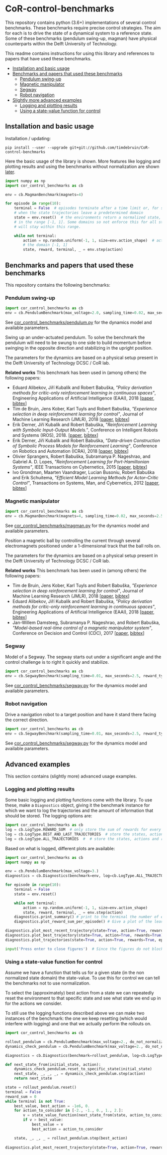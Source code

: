 # CoR-control-benchmarks
This repository contains python (3.6+) implementations of several control benchmarks. 
These benchmarks require precise control strategies. 
The aim for each is to drive the state of a dynamical system to a reference state. 
Some of these benchmarks (pendulum swing-up, magman) have physical counterparts within the Delft University of Technology.

This readme contains instructions for using this library and references to papers that have used these benchmarks. 

- [Installation and basic usage](#installation-and-basic-usage)
- [Benchmarks and papers that used these benchmarks](#benchmarks-and-papers-that-used-these-benchmarks)
    - [Pendulum swing-up](#pendulum-swing-up)
    - [Magnetic manipulator](#magnetic-manipulator)
    - [Segway](#segway)
    - [Robot navigation](#robot-navigation)
- [Slightly more advanced examples](#advanced-examples)
    - [Logging and plotting results](#logging-and-plotting-results)
    - [Using a state-value function for control](#using-a-state-value-function-for-control)

## Installation and basic usage
Installation / updating:

`pip install --user --upgrade git+git://github.com/timdebruin/CoR-control-benchmarks`

Here the basic usage of the library is shown. More features like logging and plotting results and
using the benchmarks without normalization are shown [later](#advanced-examples).  

```python
import numpy as np
import cor_control_benchmarks as cb

env = cb.MagmanBenchmark(magnets=4)

for episode in range(10):
    terminal = False  # episodes terminate after a time limit or, for some benchmarks, 
    # when the state trajectories leave a predetermined domain
    state = env.reset()  # the environments return a normalized state, with all components 
    # in the range [-1, 1]. Some domains so not enforce this for all state components, but good policies 
    # will stay within this range.

    while not terminal:
        action = np.random.uniform(-1, 1, size=env.action_shape)  # actions should also be normalized in 
        # the domain [-1, 1]  
        state, reward, terminal, _ = env.step(action)
```

## Benchmarks and papers that used these benchmarks
This repository contains the following benchmarks:

### Pendulum swing-up
```python
import cor_control_benchmarks as cb
env = cb.PendulumBenchmark(max_voltage=2.0, sampling_time=0.02, max_seconds=2.5, reward_type=cb.RewardType.QUADRATIC)
```
See [cor_control_benchmarks/pendulum.py](cor_control_benchmarks/pendulum.py) for the dynamics model and available parameters. 

Swing up an under-actuated pendulum. 
To solve the benchmark the pendulum will need to be swung to one side to build momentum before swinging in the opposite 
direction and stabilizing in the upright position.

The parameters for the dynamics are based on a physical setup present in the Delft University of Technology
DCSC / CoR lab.

**Related works**
This benchmark has been used in (among others) the following papers:

- Eduard Alibekov, Jiří Kubalík and Robert Babuška, *"Policy derivation methods for critic-only reinforcement learning in continuous spaces"*, Engineering Applications of Artificial Intelligence (EAAI), 2018 [[paper](https://www.sciencedirect.com/science/article/pii/S0952197617302993), [bibtex](doc/bib/alibekov18-eaai.bib)]
- Tim de Bruin, Jens Kober, Karl Tuyls and Robert Babuška, *"Experience selection in deep reinforcement learning for control"*, Journal of Machine Learning Research (JMLR), 2018 [[paper](http://jmlr.org/papers/v19/17-131.html), [bibtex](doc/bib/debruin2018jmlr.bib)]
- Erik Derner, Jiří Kubalík and Robert Babuška, *"Reinforcement Learning with Symbolic Input-Output Models."*, Conference on Intelligent Robots and Systems (IROS), 2018. [[paper](https://ieeexplore.ieee.org/abstract/document/8593881), [bibtex](doc/bib/derner2018reinforcement.bib)]
- Erik Derner, Jiří Kubalík and Robert Babuška, *"Data-driven Construction of Symbolic Process Models for Reinforcement Learning"*, Conference on Robotics and Automation (ICRA), 2018 [[paper](https://ieeexplore.ieee.org/abstract/document/8461182), [bibtex](doc/bib/derner18icra.bib)]
- Olivier Sprangers, Robert Babuška, Subramanya P. Nageshrao, and Gabriel A. D. Lopes, *"Reinforcement Learning for Port-Hamiltonian Systems"*, IEEE Transactions on Cybernetics, 2015 [[paper](https://ieeexplore.ieee.org/document/6883207), [bibtex](doc/bib/olivier15.bib)]
- Ivo Grondman, Maarten Vaandrager, Lucian Busoniu, Robert Babuška and Erik Schuitema, *"Efficient Model Learning Methods for Actor–Critic Control"*,  Transactions on Systems, Man, and Cybernetics, 2012 [[paper](https://ieeexplore.ieee.org/abstract/document/6096441), [bibtex](doc/bib/grondman12smc.bib)]

### Magnetic manipulator
```python
import cor_control_benchmarks as cb
env = cb.MagmanBenchmark(magnets=4, sampling_time=0.02, max_seconds=2.5, reward_type=cb.RewardType.QUADRATIC)
```
See [cor_control_benchmarks/magman.py](cor_control_benchmarks/magman.py) for the dynamics model and available parameters.

Position a magnetic ball by controlling the current through several electromagnets positioned under a
1-dimensional track that the ball rolls on.

The parameters for the dynamics are based on a physical setup present in the Delft University of Technology
DCSC / CoR lab.

**Related works**
This benchmark has been used in (among others) the following papers:
- Tim de Bruin, Jens Kober, Karl Tuyls and Robert Babuška, *"Experience selection in deep reinforcement learning for control"*, Journal of Machine Learning Research (JMLR), 2018 [[paper](http://jmlr.org/papers/v19/17-131.html), [bibtex](doc/bib/debruin2018jmlr.bib)]
- Eduard Alibekov, Jiří Kubalík and Robert Babuška, *"Policy derivation methods for critic-only reinforcement learning in continuous spaces"*, Engineering Applications of Artificial Intelligence (EAAI), 2018 [[paper](https://www.sciencedirect.com/science/article/pii/S0952197617302993), [bibtex](doc/bib/alibekov18-eaai.bib)]
- Jan-Willem Damsteeg, Subramanya P. Nageshrao, and Robert Babuška, *"Model-based real-time control of a magnetic manipulator system"*, Conference on Decision and Control (CDC), 2017 [[paper](https://ieeexplore.ieee.org/document/8264140), [bibtex](doc/bib/damsteeg17.bib)]

### Segway
Model of a Segway. The segway starts out under a significant angle and the control challenge is to right it
quickly and stabilize.

```python
import cor_control_benchmarks as cb
env = cb.SegwayBenchmark(sampling_time=0.01, max_seconds=2.5, reward_type=cb.RewardType.ABSOLUTE)
```
See [cor_control_benchmarks/segway.py](cor_control_benchmarks/segway.py) for the dynamics model and available parameters.

### Robot navigation
Drive a navigation robot to a target position and have it stand there facing the correct direction.

```python
import cor_control_benchmarks as cb
env = cb.SegwayBenchmark(sampling_time=0.01, max_seconds=2.5, reward_type=cb.RewardType.ABSOLUTE)
```
See [cor_control_benchmarks/segway.py](cor_control_benchmarks/segway.py) for the dynamics model and available parameters.


## Advanced examples
This section contains (slightly more) advanced usage examples.

### Logging and plotting results
Some basic logging and plotting functions come with the library. To use these, make a `Diagnostics` object, giving it the
benchmark instance for which we want to log the trajectories and the amount of information that should be stored. The logging options are:
```python
import cor_control_benchmarks as cb
log = cb.LogType.REWARD_SUM  # only store the sum of rewards for every episode
log = cb.LogType.BEST_AND_LAST_TRAJECTORIES  # store the states, actions and rewards at every time step of both the most recent and the best episode, as well as the sum of rewards for every episode 
log = cb.LogType.ALL_TRAJECTORIES  #  # store the states, actions and rewards at every time step of every episode
```
Based on what is logged, different plots are available:
```python
import cor_control_benchmarks as cb
import numpy as np

env = cb.PendulumBenchmark(max_voltage=3.)
diagnostics = cb.Diagnostics(benchmark=env, log=cb.LogType.ALL_TRAJECTORIES)

for episode in range(10):
    terminal = False  
    state = env.reset()  

    while not terminal:
        action = np.random.uniform(-1, 1, size=env.action_shape)  
        state, reward, terminal, _ = env.step(action)
    diagnostics.print_summary() # print to the terminal the number of episodes that have passed, the best reward sum so far and the most recent reward sum (works with all log types)
    diagnostics.plot_reward_sum_per_episode() # Give a plot of the learning curve (works with all log types)

diagnostics.plot_most_recent_trajectory(state=True, action=True, rewards=True) # plot the states, actions and/or reward trajectories during the most recent episode (works with LogType.BEST_AND_LAST_TRAJECTORIES and LogType.ALL_TRAJECTORIES)
diagnostics.plot_best_trajectory(state=True, action=True, rewards=True) # plot the states, actions and/or reward trajectories during the episode with the highest reward sum so far (works with LogType.BEST_AND_LAST_TRAJECTORIES and LogType.ALL_TRAJECTORIES)
diagnostics.plot_trajectories(state=True, action=True, rewards=True, episode=3) # plot the states, actions and/or reward trajectories during a specific episode (works only with LogType.ALL_TRAJECTORIES)

input('Press enter to close figures')  # Since the figures do not block, having the script terminate would close them
```

### Using a state-value function for control
Assume we have a function that tells us for a given state (in the non normalized state domain) the state-value. To use this for control we can tell the benchmarks not to use normalization. 

To select the (approximately) best action from a state we can repeatedly reset the environment to that specific state and see what state we end up in for the actions we consider.

To still use the logging functions described above we can make two instances of the benchmark: the one we keep resetting (which would interfere with logging) and one that we actually perform the rollouts on.

````python
import cor_control_benchmarks as cb

rollout_pendulum = cb.PendulumBenchmark(max_voltage=2., do_not_normalize=True)
dynamics_check_pendulum = cb.PendulumBenchmark(max_voltage=2., do_not_normalize=True)

diagnostics = cb.Diagnostics(benchmark=rollout_pendulum, log=cb.LogType.BEST_AND_LAST_TRAJECTORIES)

def next_state_from(initial_state, action):
    dynamics_check_pendulum.reset_to_specific_state(initial_state)
    next_state, _, _, _, = dynamics_check_pendulum.step(action)
    return next_state

state = rollout_pendulum.reset()
terminal = False
reward_sum = 0
while terminal is not True:
    best_value, best_action = -1e6, 0.
    for action_to_consider in [-2., -1., 0., 1., 2.]:
        v = state_value_function(next_state_from(state, action_to_consider))
        if v > best_value:
            best_value = v
            best_action = action_to_consider

    state, _, _, _ = rollout_pendulum.step(best_action)
   
diagnostics.plot_most_recent_trajectory(state=True, action=True, rewards=True)
````
 
   
